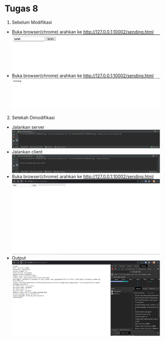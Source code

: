 # Tugas 8
1. Sebelum Modifikasi

- Buka browser(chrome) arahkan ke http://127.0.0.1:10002/sending.html
![alt text](Gambar/6.png)
- Buka browser(chrome) arahkan ke http://127.0.0.1:10002/sending.html
![alt text](Gambar/5.png)

2. Setekah Dimodifikasi

- Jalankan server
![alt text](Gambar/1.png)
- Jalankan client
![alt text](Gambar/2.png)
- Buka browser(chrome) arahkan ke http://127.0.0.1:10002/sending.html
![alt text](Gambar/3.png)
- Output
![alt text](Gambar/4.png)
